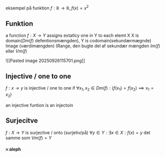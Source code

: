 eksempel på funktion
$f:\mathbb{R}\to \mathbb{R}, f(x)=x^{2}$

## Funktion 
a function $f: X\to Y$ assigns extatlcy one in Y to each elemt X
X is domain($Dm(f)$ defentionsmængden), Y is codomain(sekundærmægnde)
Image (værdimængden) (Range, den bugte del af sekundær mængden $Im(f) \text{ eller } Vm(f)$


![[Pasted image 20250926115701.png]]



## Injective / one to one

$f: x\to y$ is injective / one to one  if 
$\forall x_{1}, x_{2}\in Dm(f):(f(x_{1})=f(x_{2})\implies x_{1}=x_{2})$

an injective funtion is an injectoin

## Surjecitve
$f:X\to Y$ is surjective / onto (surjetiv/på) 
$\forall y \in Y :  \exists x \in X :f(x)=y$
det samme som $Vm(f)=Y$





#### $\aleph \text{ aleph}$ 